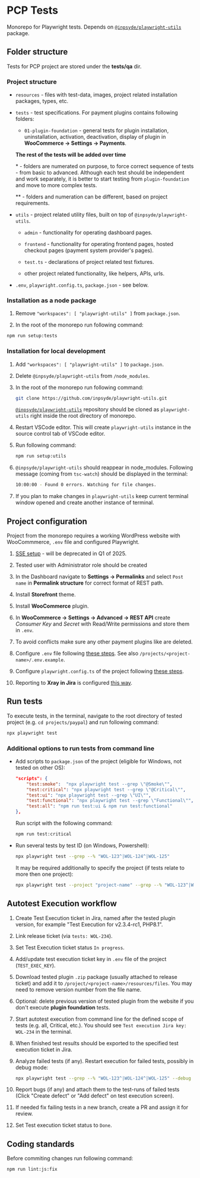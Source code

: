 # PCP Tests

Monorepo for Playwright tests. Depends on [`@inpsyde/playwright-utils`](https://github.com/inpsyde/playwright-utils) package.

## Folder structure

Tests for PCP project are stored under the __tests/qa__ dir.

### Project structure

- `resources` - files with test-data, images, project related installation packages, types, etc.

- `tests` - test specifications. For payment plugins contains following folders:
	
	- `01-plugin-foundation` - general tests for plugin installation, uninstallation, activation, deactivation, display of plugin in __WooCommerce -> Settings -> Payments__.

	__The rest of the tests will be added over time__

	\* - folders are numerated on purpose, to force correct sequence of tests - from basic to advanced. Although each test should be independent and work separately, it is better to start testing from `plugin-foundation` and move to more complex tests.

	\*\* - folders and numeration can be different, based on project requirements.

- `utils` - project related utility files, built on top of `@inpsyde/playwright-utils`.

	- `admin` - functionality for operating dashboard pages.

	- `frontend` - functionality for operating frontend pages, hosted checkout pages (payment system provider's pages).

	- `test.ts` - declarations of project related test fixtures.

	- other project related functionality, like helpers, APIs, urls.

- `.env`, `playwright.config.ts`, `package.json` - see below.

### Installation as a node package

1. Remove `"workspaces": [ "playwright-utils" ]` from `package.json`.

2. In the root of the monorepo run following command:

```bash
npm run setup:tests
```

### Installation for local development

1. Add `"workspaces": [ "playwright-utils" ]` to `package.json`.

2. Delete `@inpsyde/playwright-utils` from `/node_modules`.

3. In the root of the monorepo run following command:

	```bash
	git clone https://github.com/inpsyde/playwright-utils.git
	```

	[`@inpsyde/playwright-utils`](https://github.com/inpsyde/playwright-utils) repository should be cloned as `playwright-utils` right inside the root directory of monorepo.

4. Restart VSCode editor. This will create `playwright-utils` instance in the source control tab of VSCode editor.

5. Run following command:

	```bash
	npm run setup:utils
	```

6. `@inpsyde/playwright-utils` should reappear in node_modules. Following message (coming from `tsc-watch`) should be displayed in the terminal:

	```bash
	10:00:00 - Found 0 errors. Watching for file changes.
	```

7. If you plan to make changes in `playwright-utils` keep current terminal window opened and create another instance of terminal.

## Project configuration

Project from the monorepo requires a working WordPress website with WooCommmerce, `.env` file and configured Playwright.

1. [SSE setup](https://inpsyde.atlassian.net/wiki/spaces/AT/pages/3175907370/Self+Service+WordPress+Environment) - will be deprecated in Q1 of 2025.

2. Tested user with Administrator role should be created
  
2. In the Dashboard navigate to __Settings -> Permalinks__ and select `Post name` in __Permalink structure__ for correct format of REST path.

3. Install __Storefront__ theme.
   
4. Install __WooCommerce__ plugin.

5. In __WooCommerce -> Settings -> Advanced -> REST API__ create _Consumer Key_ and _Secret_ with Read/Write permissions and store them in `.env`.

6. To avoid conflicts make sure any other payment plugins like are deleted.

7. Configure `.env` file following [these steps](https://github.com/inpsyde/playwright-utils?tab=readme-ov-file#env-variables). See also `/projects/<project-name>/.env.example`.

8. Configure `playwright.config.ts` of the project following [these steps](https://github.com/inpsyde/playwright-utils?tab=readme-ov-file#playwright-configuration).

9. Reporting to __Xray in Jira__ is configured [this way](https://github.com/inpsyde/playwright-utils?tab=readme-ov-file#reporting-to-xray-in-jira).

## Run tests

To execute tests, in the terminal, navigate to the root directory of tested project (e.g. `cd projects/paypal`) and run following command:

```bash
npx playwright test
```

### Additional options to run tests from command line

- Add scripts to `package.json` of the project (eligible for Windows, not tested on other OS):

	```json
	"scripts": {
		"test:smoke":  "npx playwright test --grep \"@Smoke\"",
		"test:critical": "npx playwright test --grep \"@Critical\"",
		"test:ui": "npx playwright test --grep \"UI\"",
		"test:functional": "npx playwright test --grep \"Functional\"",
		"test:all": "npm run test:ui & npm run test:functional"
	},
	```

	Run script with the following command:

	```bash
	npm run test:critical
	```

- Run several tests by test ID (on Windows, Powershell):

	```bash
	npx playwright test --grep --% "WOL-123^|WOL-124^|WOL-125"
	```

	It may be required additionally to specify the project (if tests relate to more then one project):

	```bash
	npx playwright test --project "project-name" --grep --% "WOL-123^|WOL-124^|WOL-125"
	```

## Autotest Execution workflow

1. Create Test Execution ticket in Jira, named after the tested plugin version, for example "Test Execution for v2.3.4-rc1, PHP8.1".

2. Link release ticket (via `tests: WOL-234`).

3. Set Test Execution ticket status `In progress`.

4. Add/update test execution ticket key in `.env` file of the project (`TEST_EXEC_KEY`).

5. Download tested plugin `.zip` package (usually attached to release ticket) and add it to `/project/<project-name>/resources/files`. You may need to remove version number from the file name.

6. Optional: delete previous version of tested plugin from the website if you don't execute __plugin foundation__ tests.

7. Start autotest execution from command line for the defined scope of tests (e.g. all, Critical, etc.). You should see `Test execution Jira key: WOL-234` in the terminal.

8. When finished test results should be exported to the specified test execution ticket in Jira.

9. Analyze failed tests (if any). Restart execution for failed tests, possibly in debug mode:

	```bash
	npx playwright test --grep --% "WOL-123^|WOL-124^|WOL-125" --debug
	```

10. Report bugs (if any) and attach them to the test-runs of failed tests (Click "Create defect" or "Add defect" on test execution screen).

11. If needed fix failing tests in a new branch, create a PR and assign it for review.

12. Set Test execution ticket status to `Done`.

## Coding standards

Before commiting changes run following command:

```bash
npm run lint:js:fix
```
